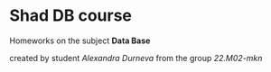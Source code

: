 # Shad DB course
Homeworks on the subject **Data Base**

сreated by student *Alexandra Durneva* from the group *22.M02-mkn*
